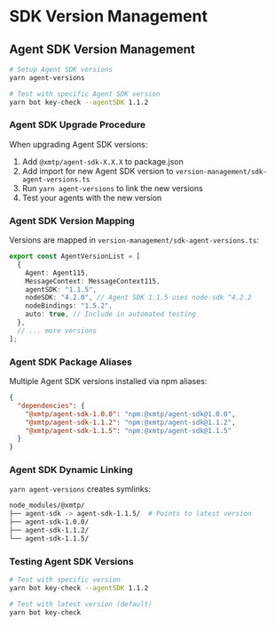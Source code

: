 # SDK Version Management

## Agent SDK Version Management

```bash
# Setup Agent SDK versions
yarn agent-versions

# Test with specific Agent SDK version
yarn bot key-check --agentSDK 1.1.2
```

### Agent SDK Upgrade Procedure

When upgrading Agent SDK versions:

1. Add `@xmtp/agent-sdk-X.X.X` to package.json
2. Add import for new Agent SDK version to `version-management/sdk-agent-versions.ts`
3. Run `yarn agent-versions` to link the new versions
4. Test your agents with the new version

### Agent SDK Version Mapping

Versions are mapped in `version-management/sdk-agent-versions.ts`:

```typescript
export const AgentVersionList = [
  {
    Agent: Agent115,
    MessageContext: MessageContext115,
    agentSDK: "1.1.5",
    nodeSDK: "4.2.0", // Agent SDK 1.1.5 uses node-sdk ^4.2.2
    nodeBindings: "1.5.2",
    auto: true, // Include in automated testing
  },
  // ... more versions
];
```

### Agent SDK Package Aliases

Multiple Agent SDK versions installed via npm aliases:

```json
{
  "dependencies": {
    "@xmtp/agent-sdk-1.0.0": "npm:@xmtp/agent-sdk@1.0.0",
    "@xmtp/agent-sdk-1.1.2": "npm:@xmtp/agent-sdk@1.1.2",
    "@xmtp/agent-sdk-1.1.5": "npm:@xmtp/agent-sdk@1.1.5"
  }
}
```

### Agent SDK Dynamic Linking

`yarn agent-versions` creates symlinks:

```bash
node_modules/@xmtp/
├── agent-sdk -> agent-sdk-1.1.5/  # Points to latest version
├── agent-sdk-1.0.0/
├── agent-sdk-1.1.2/
└── agent-sdk-1.1.5/
```

### Testing Agent SDK Versions

```bash
# Test with specific version
yarn bot key-check --agentSDK 1.1.2

# Test with latest version (default)
yarn bot key-check
```
